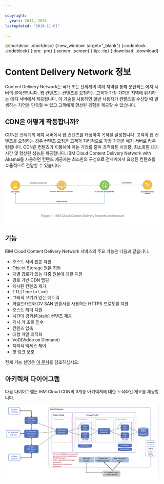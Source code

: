 ```yaml
---

copyright:
  years: 2017, 2018
lastupdated: "2018-11-01"

---
```


{:shortdesc: .shortdesc}
{:new_window: target="_blank"}
{:codeblock: .codeblock}
{:pre: .pre}
{:screen: .screen}
{:tip: .tip}
{:download: .download}

# Content Delivery Network 정보

Content Delivery Network는 국가 또는 전세계의 여러 지역을 통해 분산되는 에지 서버의 콜렉션입니다. 웹 컨텐츠는 컨텐츠를 요청하는 고객과 가장 가까운 지역에 위치하는 에지 서버에서 제공됩니다. 이 기술을 사용하면 일반 사용자가 컨텐츠를 수신할 때 발생하는 지연을 단축할 수 있고 고객에게 향상된 경험을 제공할 수 있습니다.

## CDN은 어떻게 작동합니까?

CDN은 전세계의 에지 서버에서 웹 컨텐츠를 캐싱하여 목적을 달성합니다. 고객이 웹 컨텐츠를 요청하는 경우 컨텐츠 요청은 고객과 지리적으로 가장 가까운 에지 서버로 라우팅됩니다. CDN은 컨텐츠가 이동해야 하는 거리를 줄여 최적화된 처리량, 최소화된 대기 시간 및 향상된 성능을 제공합니다. IBM Cloud Content Delivery Network with Akamai를 사용하면 컨텐츠 제공자는 최소한의 구성으로 전세계에서 요청된 컨텐츠를 효율적으로 전달할 수 있습니다.

![상위 레벨 CDN 다이어그램](images/high-level-cdn-diagram.png)

## 기능

IBM Cloud Content Delivery Network 서비스의 주요 기능은 다음과 같습니다.
  * 호스트 서버 원본 지원
  * Object Storage 원본 지원
  * 개별 경로가 있는 다중 원본에 대한 지원
  * 경로 기반 CDN 맵핑
  * 캐시된 컨텐츠 제거
  * TTL(Time to Live)
  * 그래픽 보기가 있는 메트릭
  * 와일드카드와 DV SAN 인증서를 사용하는 HTTPS 프로토콜 지원
  * 호스트 헤더 지원
  * 시간이 경과된(stale) 컨텐츠 제공
  * 캐시 키 조회 인수
  * 컨텐츠 압축
  * 대형 파일 최적화
  * VoD(Video on Demand)
  * 지리적 액세스 제어
  * 핫 링크 보호

전체 기능 설명은 [이 문서](feature-descriptions.html#feature-descriptions)를 참조하십시오.

## 아키텍처 다이어그램

다음 다이어그램은 IBM Cloud CDN의 3계층 아키텍처에 대한 도식화된 개요를 제공합니다.

![아키텍처 다이어그램](images/3-tier-architecture.png)
